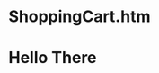 # ShoppingCart.htm
<html>
  <head>
    <title>Shopping cart</title>
  </head>
  <body>
    <h1> Hello There</h1>
  </body>
</html>
